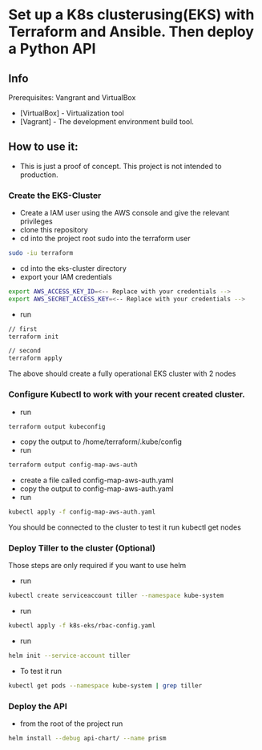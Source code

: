 # Set up a K8s clusterusing(EKS) with Terraform and Ansible. Then deploy a Python API

## Info

Prerequisites: Vangrant and VirtualBox

* [VirtualBox] - Virtualization tool
* [Vagrant] - The development environment build tool.

## How to use it:

- This is just a proof of concept. This project is not intended to production.

### Create the EKS-Cluster

- Create a IAM user using the AWS console and give the relevant privileges
- clone this repository
- cd into the project root
sudo into the terraform user
```sh
sudo -iu terraform
```
- cd into the eks-cluster directory
- export your IAM credentials
```sh
export AWS_ACCESS_KEY_ID=<-- Replace with your credentials -->
export AWS_SECRET_ACCESS_KEY=<-- Replace with your credentials -->
```
- run 
```sh
// first
terraform init

// second
terraform apply
``` 
The above should create a fully operational EKS cluster with 2 nodes

### Configure Kubectl to work with your recent created cluster.

- run
```sh
terraform output kubeconfig
```
- copy the output to /home/terraform/.kube/config
- run
```sh
terraform output config-map-aws-auth
```
- create a file called config-map-aws-auth.yaml
- copy the output to config-map-aws-auth.yaml
- run
```sh
kubectl apply -f config-map-aws-auth.yaml
```
You should be connected to the cluster to test it run kubectl get nodes

### Deploy Tiller to the cluster (Optional)

Those steps are only required if you want to use helm

- run
```sh
kubectl create serviceaccount tiller --namespace kube-system
```
- run
```sh
kubectl apply -f k8s-eks/rbac-config.yaml
```
- run 
```sh
helm init --service-account tiller
```
- To test it run
```sh
kubectl get pods --namespace kube-system | grep tiller
```

### Deploy the API

- from the root of the project run
```sh
helm install --debug api-chart/ --name prism
```
